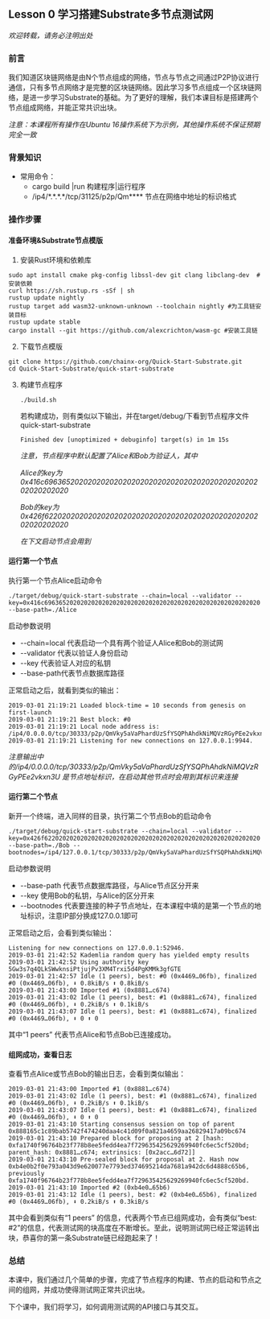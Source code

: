 ## Lesson 0 学习搭建Substrate多节点测试网

*欢迎转载，请务必注明出处*

### 前言

我们知道区块链网络是由N个节点组成的网络，节点与节点之间通过P2P协议进行通信，只有多节点网络才是完整的区块链网络。因此学习多节点组成一个区块链网络，是进一步学习Substrate的基础。为了更好的理解，我们本课目标是搭建两个节点组成网络，并能正常共识出块。

*注意：本课程所有操作在Ubuntu 16操作系统下为示例，其他操作系统不保证预期完全一致*

### 背景知识

- 常用命令：
  - cargo build |run 构建程序|运行程序
  - /ip4/\*.\*.\*.\*/tcp/31125/p2p/Qm\****  节点在网络中地址的标识格式

### 操作步骤

#### 准备环境&Substrate节点模版

1. 安装Rust环境和依赖库

```shell
sudo apt install cmake pkg-config libssl-dev git clang libclang-dev  #安装依赖
curl https://sh.rustup.rs -sSf | sh
rustup update nightly
rustup target add wasm32-unknown-unknown --toolchain nightly #为工具链安装目标
rustup update stable
cargo install --git https://github.com/alexcrichton/wasm-gc #安装工具链
```

2. 下载节点模版

```shell
git clone https://github.com/chainx-org/Quick-Start-Substrate.git
cd Quick-Start-Substrate/quick-start-substrate
```

3. 构建节点程序

   ```
   ./build.sh
   ```

   若构建成功，则有类似以下输出，并在target/debug/下看到节点程序文件quick-start-substrate

   ```
   Finished dev [unoptimized + debuginfo] target(s) in 1m 15s
   ```

   *注意，节点程序中默认配置了Alice和Bob为验证人，其中*

   *Alice的key为0x416c696365202020202020202020202020202020202020202020202020202020*

   *Bob的key为0x426f622020202020202020202020202020202020202020202020202020202020*

   *在下文启动节点会用到*

#### 运行第一个节点

执行第一个节点Alice启动命令

```
./target/debug/quick-start-substrate --chain=local --validator --key=0x416c696365202020202020202020202020202020202020202020202020202020 --base-path=./Alice
```

启动参数说明

-  --chain=local  代表启动一个具有两个验证人Alice和Bob的测试网
-  --validator 代表以验证人身份启动
-  --key 代表验证人对应的私钥
-  --base-path代表节点数据库路径

正常启动之后，就看到类似的输出：

```
2019-03-01 21:19:21 Loaded block-time = 10 seconds from genesis on first-launch
2019-03-01 21:19:21 Best block: #0
2019-03-01 21:19:21 Local node address is: /ip4/0.0.0.0/tcp/30333/p2p/QmVky5aVaPhardUzSfYSQPhAhdkNiMQVzRGyPEe2vkxn3U
2019-03-01 21:19:21 Listening for new connections on 127.0.0.1:9944.
```

*注意输出中的/ip4/0.0.0.0/tcp/30333/p2p/QmVky5aVaPhardUzSfYSQPhAhdkNiMQVzRGyPEe2vkxn3U 是节点地址标识，在启动其他节点时会用到其标识来连接*

#### 运行第二个节点

新开一个终端，进入同样的目录，执行第二个节点Bob的启动命令

```
./target/debug/quick-start-substrate --chain=local --validator --key=0x426f622020202020202020202020202020202020202020202020202020202020 --base-path=./Bob --bootnodes=/ip4/127.0.0.1/tcp/30333/p2p/QmVky5aVaPhardUzSfYSQPhAhdkNiMQVzRGyPEe2vkxn3U
```

启动参数说明

- --base-path 代表节点数据库路径，与Alice节点区分开来
- --key 使用Bob的私钥，与Alice的区分开来
- --bootnodes 代表要连接的种子节点地址，在本课程中填的是第一个节点的地址标识，注意IP部分换成127.0.0.1即可

正常启动之后，会看到类似输出：

```
Listening for new connections on 127.0.0.1:52946.
2019-03-01 21:42:52 Kademlia random query has yielded empty results
2019-03-01 21:42:52 Using authority key 5Gw3s7q4QLkSWwknsiPtjujPv3XM4Trxi5d4PgKMMk3gfGTE
2019-03-01 21:42:57 Idle (1 peers), best: #0 (0x4469…06fb), finalized #0 (0x4469…06fb), ⬇ 0.8kiB/s ⬆ 0.8kiB/s
2019-03-01 21:43:00 Imported #1 (0x8881…c674)
2019-03-01 21:43:02 Idle (1 peers), best: #1 (0x8881…c674), finalized #0 (0x4469…06fb), ⬇ 0.2kiB/s ⬆ 0.1kiB/s
2019-03-01 21:43:07 Idle (1 peers), best: #1 (0x8881…c674), finalized #0 (0x4469…06fb), ⬇ 0 ⬆ 0
```

其中“1 peers” 代表节点Alice和节点Bob已连接成功。



#### 组网成功，查看日志

查看节点Alice或节点Bob的输出日志，会看到类似输出：

```
2019-03-01 21:43:00 Imported #1 (0x8881…c674)
2019-03-01 21:43:02 Idle (1 peers), best: #1 (0x8881…c674), finalized #0 (0x4469…06fb), ⬇ 0.2kiB/s ⬆ 0.1kiB/s
2019-03-01 21:43:07 Idle (1 peers), best: #1 (0x8881…c674), finalized #0 (0x4469…06fb), ⬇ 0 ⬆ 0
2019-03-01 21:43:10 Starting consensus session on top of parent 0x888165c1c89bab5742f474240daa4c41d09f0a821a4659aa26829417a09bc674
2019-03-01 21:43:10 Prepared block for proposing at 2 [hash: 0xfa1740f96764b23f778b8ee5fedd4ea7f729635425629269940fc6ec5cf520bd; parent_hash: 0x8881…c674; extrinsics: [0x2acc…6d72]]
2019-03-01 21:43:10 Pre-sealed block for proposal at 2. Hash now 0xb4e0b2f0e793a043d9e620077e7793ed374695214da7681a942dc6d4888c65b6, previously 0xfa1740f96764b23f778b8ee5fedd4ea7f729635425629269940fc6ec5cf520bd.
2019-03-01 21:43:10 Imported #2 (0xb4e0…65b6)
2019-03-01 21:43:12 Idle (1 peers), best: #2 (0xb4e0…65b6), finalized #0 (0x4469…06fb), ⬇ 0.2kiB/s ⬆ 0.3kiB/s

```

其中会看到类似有“1 peers” 的信息，代表两个节点已组网成功，会有类似“best: #2”的信息，代表测试网的块高度在不断增长。至此，说明测试网已经正常运转出块，恭喜你的第一条Substrate链已经跑起来了！

### 总结

本课中，我们通过几个简单的步骤，完成了节点程序的构建、节点的启动和节点之间的组网，并成功使得测试网正常共识出块。

下个课中，我们将学习，如何调用测试网的API接口与其交互。



